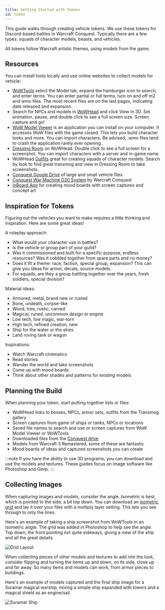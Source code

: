 ```yaml
---
title: Getting Started with Tokens
id: token
---
```


This guide walks through creating vehicle tokens. We use these tokens for Discord-based battles in Warcraft Conquest. Typically there are a few types: squads of character models, beasts, and vehicles.

All tokens follow Warcraft artistic themes, using models from the game.

## Resources 

You can install tools locally and use online websites to collect models for vehicle:

* [WoWTools](https://wow.tools) select the Model tab, expand the hamburger icon to search, and enter terms. You can enter partial or full terms, turn on and off m2 and wmo files. The most recent files are on the last pages, indicating date released and expansion.
* Search for NPCs and models in [WoWHead](https://www.wowhead.com/) and click View in 3D. Set animation, pause, and double click to see a full screen size. Screen capture and go!
* [WoW Model Viewer](https://wowmodelviewer.net/new/) is an application you can install on your computer. It accesses WoW files with the game closed. This lets you build character looks and more. You can import characters. Be advised, .wmo files tend to crash the application rarely ever opening.
* [Dressing Room](https://www.wowhead.com/dressing-room) on WoWHead. Double click to see a full screen for a screenshot. You can import characters with a server and in-game name.
* WoWHead [Outfits](https://www.wowhead.com/outfits) great for creating squads of character models. Search by look to find great transmog and view in Dressing Room to take screenshots.
* [Conquest Google Drive](https://drive.google.com/drive/u/0/folders/1i6ZMOfk5-e1dkkgNTMaM-VBEN-BinOJf) of large and small vehicle files
* [Conquest War Machine D20 System](https://docs.google.com/document/d/1WNRYwGUhvwE6BuqN_VFThXmmhnMQ6zCTbEwGaZWek3Q/edit?usp=sharing) by Warcraft Conquest
* [InBoard App](https://inboardapp.com/) for creating mood boards with screen captures and concept art

## Inspiration for Tokens

Figuring out the vehicles you want to make requires a little thinking and inspiration. Here are some great ideas!

A roleplay approach:

* What would your character use in battles?
* Is the vehicle or group part of your guild?
* Was it commissioned and built for a specific purpose, endless resources? Was it cobbled together from spare parts and no money?
* Does it fit a theme: race, faction, special group, expansion? This can give you ideas for armor, decals, source models.
* For squads, are they a group battling together over the years, fresh soldiers, special division?

Material ideas:

* Armored, metal, brand new or rusted
* Bone, undeath, corpse-like
* Wood, tree, rustic, carved
* Magical, runed, uncommon design or engine
* Low tech, low magic, war-torn
* High tech, refined creation, new
* Ship for the water or the skies
* Land roving tank or wagon

Inspirations:

* Watch Warcraft cinematics
* Read stories
* Wander the world and take screenshots
* Come up with mood boards
* Think about other shades and patterns for existing models

## Planning the Build

When planning your token, start putting together lists or files:

* WoWHead links to bosses, NPCs, armor sets, outfits from the Transmog gallery
* Screen captures from game of ships or tanks, NPCs or locations
* Saved file names to search and use or screen captures from WoW Model Viewer or WoWTools
* Downloaded files from the [Conquest drive](https://drive.google.com/drive/u/0/folders/1i6ZMOfk5-e1dkkgNTMaM-VBEN-BinOJf)
* Models from Warcraft 3 Remastered, some of these are fantastic
* Mood boards of ideas and captured screenshots you can create

:::note
If you have the ability to use 3D programs, you can download and use the models and textures. These guides focus on image software like Photoshop and Gimp.
:::

## Collecting Images

When capturing images and models, consider the angle. Isometric is best, which is pointed to the side, a bit top down. You can download an [isometric grid](/img/vehicle/isogrid.png) and lay it over your files with a multiply layer setting. This lets you see through to only the lines.

Here's an example of taking a ship screenshot from WoWTools in an isometric angle. The grid was added in Photoshop to help see the angle. Top down, the front pointing not quite sideways, giving a view of the ship and all the great details. 

![Grid Layout](/img/vehicle/isometric.jpg)

When collecting pieces of other models and textures to add into the look, consider flipping and turning the items up and down, on its side, close up and far away. So many items and models can work, from armor pieces to buildings.

Here's an example of models captured and the final ship image for a Suramar magical warship, mixing a simple ship expanded with towers and a magical shield as an engine/sail.

![Suramar Ship](/img/vehicle/ship-mood-board.png)